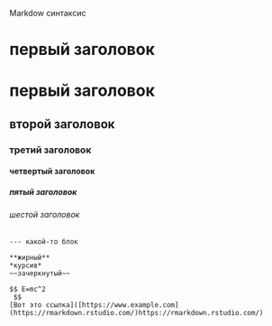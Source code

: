 Markdow синтаксис
# первый заголовок
# первый заголовок

## второй заголовок
### третий заголовок
#### четвертый заголовок
##### пятый заголовок
###### шестой заголовок
```
--- какой-то блок

**жирный**
*курсив*
~~зачеркнутый~~

$$ E=mc^2
 $$
[Вот это ссылка]([https://www.example.com](https://rmarkdown.rstudio.com/)https://rmarkdown.rstudio.com/)
